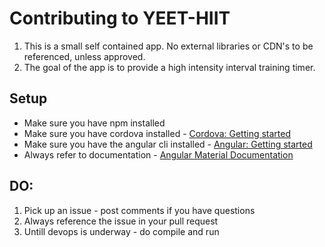 # Contributing to YEET-HIIT

1. This is a small self contained app. No external libraries or CDN's to be referenced, unless approved.
2. The goal of the app is to provide a high intensity interval training timer.

## Setup

 - Make sure you have npm installed
 - Make sure you have cordova installed - [Cordova: Getting started](https://cordova.apache.org/#getstarted)
 - Make sure you have the angular cli installed - [Angular: Getting started](https://angular.io/start)
 - Always refer to documentation - [Angular Material Documentation](https://material.angular.io/components/categories)

## DO:
1. Pick up an issue - post comments if you have questions
2. Always reference the issue in your pull request
3. Untill devops is underway - do compile and run